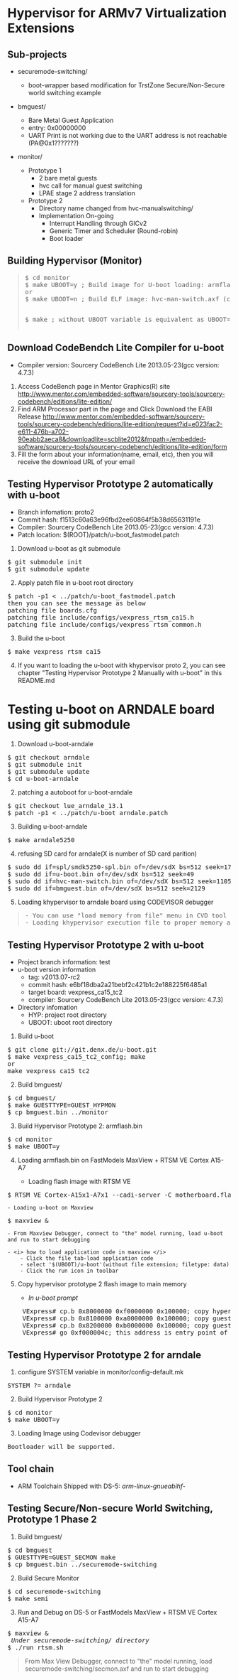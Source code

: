 # Hypervisor for ARMv7 Virtualization Extensions

## Sub-projects
- securemode-switching/
    - boot-wrapper based modification for TrstZone Secure/Non-Secure world switching example

- bmguest/
    - Bare Metal Guest Application
    - entry: 0x00000000 
    - UART Print is not working due to the UART address is not reachable (PA@0x1???????)

- monitor/
    - Prototype 1
        - 2 bare metal guests
        - hvc call for manual guest switching
        - LPAE stage 2 address translation
    - Prototype 2
        - Directory name changed from hvc-manualswitching/
        - Implementation On-going
            - Interrupt Handling through GICv2
            - Generic Timer and Scheduler (Round-robin)
            - Boot loader

## Building Hypervisor (Monitor)
<blockquote>
<pre>
$ cd monitor
$ make UBOOT=y ; Build image for U-boot loading: armflash.bin
or
$ make UBOOT=n ; Build ELF image: hvc-man-switch.axf (can be loaded from FastModels as an application)

$ make ; without UBOOT variable is equivalent as UBOOT=n
</pre>
</blockquote>



## Download CodeBendch Lite Compiler for u-boot

- Compiler version: Sourcery CodeBench Lite 2013.05-23(gcc version: 4.7.3)

1. Access CodeBench page in Mentor Graphics(R) site
	http://www.mentor.com/embedded-software/sourcery-tools/sourcery-codebench/editions/lite-edition/
2. Find ARM Processor part in the page and Click Download the EABI Release
	http://www.mentor.com/embedded-software/sourcery-tools/sourcery-codebench/editions/lite-edition/request?id=e023fac2-e611-476b-a702-90eabb2aeca8&downloadlite=scblite2012&fmpath=/embedded-software/sourcery-tools/sourcery-codebench/editions/lite-edition/form
3. Fill the form about your information(name, email, etc), then you will receive the download URL of your email

## Testing Hypervisor Prototype 2 automatically with u-boot
- Branch infomation: proto2
- Commit hash: f1513c60a63e96fbd2ee60864f5b38d65631191e
- Compiler: Sourcery CodeBench Lite 2013.05-23(gcc version: 4.7.3)
- Patch location: $(ROOT)/patch/u-boot_fastmodel.patch

1. Download u-boot as git submodule
<pre>
$ git submodule init
$ git submodule update
</pre>

2. Apply patch file in u-boot root directory
<pre>
$ patch -p1 < ../patch/u-boot_fastmodel.patch
then you can see the message as below
patching file boards.cfg
patching file include/configs/vexpress_rtsm_ca15.h
patching file include/configs/vexpress_rtsm_common.h
</pre>

3. Build the u-boot 
<pre>
$ make vexpress_rtsm_ca15
</pre>

4. If you want to loading the u-boot with khypervisor proto 2, you can see chapter "Testing Hypervisor Prototype 2 Manually with u-boot" in this README.md

Testing u-boot on ARNDALE board using git submodule
==========================================
1. Download u-boot-arndale
<pre>
$ git checkout arndale
$ git submodule init
$ git submodule update
$ cd u-boot-arndale
</pre>
2. patching a autoboot for u-boot-arndale
<pre>
$ git checkout lue_arndale_13.1
$ patch -p1 < ../patch/u-boot_arndale.patch
</pre>
3. Building u-boot-arndale
<pre>
$ make arndale5250
</pre>
4. refusing SD card for arndale(X is number of SD card parition)
<pre>
$ sudo dd if=spl/smdk5250-spl.bin of=/dev/sdX bs=512 seek=17i
$ sudo dd if=u-boot.bin of=/dev/sdX bs=512 seek=49
$ sudo dd if=hvc-man-switch.bin of=/dev/sdX bs=512 seek=1105
$ sudo dd if=bmguest.bin of=/dev/sdX bs=512 seek=2129
</pre>
5. Loading khypervisor to arndale board using CODEVISOR debugger

<blockquote>
<pre>
- You can use "load memory from file" menu in CVD tool 
- Loading khypervisor execution file to proper memory address
</pre>
</blockquote>


## Testing Hypervisor Prototype 2 with u-boot

- Project branch information: test
- u-boot version information
    - tag: v2013.07-rc2
    - commit hash: e6bf18dba2a21bebf2c421b1c2e188225f6485a1
    - target board: vexpress_ca15_tc2
    - compiler: Sourcery CodeBench Lite 2013.05-23(gcc version: 4.7.3)
- Directory infomation
    - HYP: project root directory
    - UBOOT: uboot root directory


1. Build u-boot 
<pre>
$ git clone git://git.denx.de/u-boot.git
$ make vexpress_ca15_tc2_config; make 
or 
make vexpress_ca15_tc2
</pre>

2. Build bmguest/
<pre>
$ cd bmguest/
$ make GUESTTYPE=GUEST_HYPMON
$ cp bmguest.bin ../monitor
</pre>

3. Build Hypervisor Prototype 2: armflash.bin
<pre>
$ cd monitor
$ make UBOOT=y
</pre>

4. Loading armflash.bin on FastModels MaxView + RTSM VE Cortex A15-A7

    - Loading flash image with RTSM VE
<pre>
$ RTSM_VE_Cortex-A15x1-A7x1 --cadi-server -C motherboard.flashloader0.fname=$(HYP)/monitor/armflash.bin &
</pre>

    - Loading u-boot on Maxview
<pre>
$ maxview &
</pre>

    - From Maxview Debugger, connect to "the" model running, load u-boot and run to start debugging

    - <i> how to load application code in maxview </i>
        - Click the file tab-load application code 
        - select '$(UBOOT)/u-boot'(without file extension; filetype: data)
        - Click the run icon in toolbar

5. Copy hypervisor prototype 2 flash image to main memory 

    - <i> In u-boot prompt </i>
<pre>
    VExpress# cp.b 0x8000000 0xf0000000 0x100000; copy hypervisor from flash@0x800_0000 to DRAM@0xf000_0000
    VExpress# cp.b 0x8100000 0xa0000000 0x100000; copy guest os#1 from flash@0x810_0000 to DRAM@0xA000_0000
    VExpress# cp.b 0x8200000 0xb0000000 0x100000; copy guest os#2 from flash@0x820_0000 to DRAM@0xB000_0000
    VExpress# go 0xf000004c; this address is entry point of hypervisor
</pre>

## Testing Hypervisor Prototype 2 for arndale
1. configure SYSTEM variable in monitor/config-default.mk
<pre>
SYSTEM ?= arndale
</pre>
2. Build Hypervisor Prototype 2
<pre>
$ cd monitor
$ make UBOOT=y
</pre>
3. Loading Image using Codevisor debugger 
<pre>
Bootloader will be supported.
</pre>



## Tool chain
- ARM Toolchain Shipped with DS-5: <i>arm-linux-gnueabihf-</i>

## Testing Secure/Non-secure World Switching, Prototype 1 Phase 2
1. Build bmguest/
<pre>
$ cd bmguest
$ GUESTTYPE=GUEST_SECMON make
$ cp bmguest.bin ../securemode-switching
</pre>

2. Build Secure Monitor
<pre>
$ cd securemode-switching
$ make semi
</pre>

3. Run and Debug on DS-5 or FastModels MaxView + RTSM VE Cortex A15-A7
<pre>
$ maxview &
<i> Under securemode-switching/ directory </i>
$ ./run_rtsm.sh
</pre>
<blockquote> From Max View Debugger, connect to "the" model running, load securemode-switching/secmon.axf and run to start debugging</blockquote>
